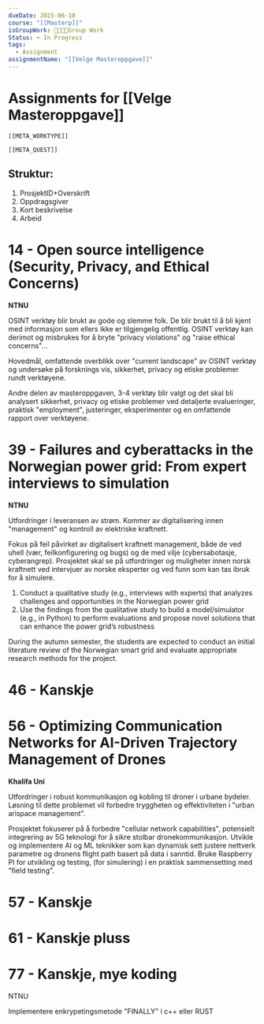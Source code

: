 ```yaml
---
dueDate: 2025-06-10
course: "[[Masterp]]"
isGroupWork: 👨‍👩‍👧‍👦Group Work
Status: ➡️ In Progress
tags:
  - Assignment
assignmentName: "[[Velge Masteroppgave]]"
---
```


# Assignments for [[Velge Masteroppgave]]
```meta-bind-embed
[[META_WORKTYPE]]
```
```meta-bind-embed
[[META_QUEST]]
```
## Struktur:
1. ProsjektID+Overskrift
2. Oppdragsgiver
3. Kort beskrivelse
4. Arbeid

# **14** - Open source intelligence (Security, Privacy, and Ethical Concerns)

**NTNU**

OSINT verktøy blir brukt av gode og slemme folk. De blir brukt til å bli kjent med informasjon som ellers ikke er tilgjengelig offentlig.
OSINT verktøy kan derimot og misbrukes for å bryte "privacy violations" og "raise ethical concerns"...

Hovedmål, omfattende overblikk over "current landscape" av OSINT verktøy og undersøke på forsknings vis, sikkerhet, privacy og etiske problemer rundt verktøyene.

Andre delen av masteroppgaven, 3-4 verktøy blir valgt og det skal bli analysert sikkerhet, privacy og etiske problemer ved detaljerte evalueringer, praktisk "employment", justeringer, eksperimenter og en omfattende rapport over verktøyene.

# **39** - Failures and cyberattacks in the Norwegian power grid: From expert interviews to simulation

**NTNU**

Utfordringer i leveransen av strøm. Kommer av digitalisering innen "management" og kontroll av elektriske kraftnett.

Fokus på feil påvirket av digitalisert kraftnett management, både de ved uhell (vær, feilkonfigurering og bugs) og de med vilje (cybersabotasje, cyberangrep).
Prosjektet skal se på utfordringer og muligheter innen norsk kraftnett ved intervjuer av norske eksperter og ved funn som kan tas ibruk for å simulere.

1. Conduct a qualitative study (e.g., interviews with experts) that analyzes challenges and opportunities in the Norwegian power grid 
2. Use the findings from the qualitative study to build a model/simulator (e.g., in Python) to perform evaluations and propose novel solutions that can enhance the power grid’s robustness

During the autumn semester, the students are expected to conduct an initial literature review of the Norwegian smart grid and evaluate appropriate research methods for the project.

# **46** - Kanskje

# **56** - Optimizing Communication Networks for AI-Driven Trajectory Management of Drones

**Khalifa Uni**

Utfordringer i robust kommunikasjon og kobling til droner i urbane bydeler. Løsning til dette problemet vil forbedre tryggheten og effektiviteten i "urban arispace management".

Prosjektet fokuserer på å forbedre "cellular network capabilities", potensielt integrering av 5G teknologi for å sikre stolbar dronekommunikasjon.
Utvikle og implementere AI og ML teknikker som kan dynamisk sett justere nettverk parametre og dronens flight path basert på data i sanntid.
Bruke Raspberry PI for utvikling og testing, (for simulering) i en praktisk sammensetting med "field testing". 

# **57** - Kanskje

# **61** - Kanskje pluss

# **77** - Kanskje, mye koding

NTNU

Implementere enkrypetingsmetode "FINALLY" i c++ eller RUST

